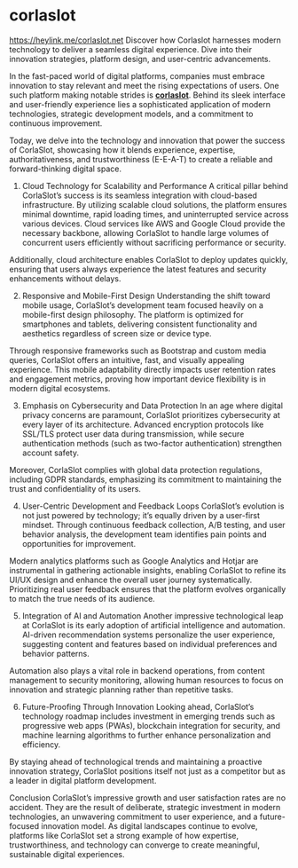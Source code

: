 # corlaslot
https://heylink.me/corlaslot.net Discover how Corlaslot harnesses modern technology to deliver a seamless digital experience. Dive into their innovation strategies, platform design, and user-centric advancements.

In the fast-paced world of digital platforms, companies must embrace innovation to stay relevant and meet the rising expectations of users. One such platform making notable strides is **[corlaslot](https://izmir-escorts.com)**. Behind its sleek interface and user-friendly experience lies a sophisticated application of modern technologies, strategic development models, and a commitment to continuous improvement.

Today, we delve into the technology and innovation that power the success of CorlaSlot, showcasing how it blends experience, expertise, authoritativeness, and trustworthiness (E-E-A-T) to create a reliable and forward-thinking digital space.

1. Cloud Technology for Scalability and Performance
A critical pillar behind CorlaSlot’s success is its seamless integration with cloud-based infrastructure. By utilizing scalable cloud solutions, the platform ensures minimal downtime, rapid loading times, and uninterrupted service across various devices. Cloud services like AWS and Google Cloud provide the necessary backbone, allowing CorlaSlot to handle large volumes of concurrent users efficiently without sacrificing performance or security.

Additionally, cloud architecture enables CorlaSlot to deploy updates quickly, ensuring that users always experience the latest features and security enhancements without delays.

2. Responsive and Mobile-First Design
Understanding the shift toward mobile usage, CorlaSlot’s development team focused heavily on a mobile-first design philosophy. The platform is optimized for smartphones and tablets, delivering consistent functionality and aesthetics regardless of screen size or device type.

Through responsive frameworks such as Bootstrap and custom media queries, CorlaSlot offers an intuitive, fast, and visually appealing experience. This mobile adaptability directly impacts user retention rates and engagement metrics, proving how important device flexibility is in modern digital ecosystems.

3. Emphasis on Cybersecurity and Data Protection
In an age where digital privacy concerns are paramount, CorlaSlot prioritizes cybersecurity at every layer of its architecture. Advanced encryption protocols like SSL/TLS protect user data during transmission, while secure authentication methods (such as two-factor authentication) strengthen account safety.

Moreover, CorlaSlot complies with global data protection regulations, including GDPR standards, emphasizing its commitment to maintaining the trust and confidentiality of its users.

4. User-Centric Development and Feedback Loops
CorlaSlot’s evolution is not just powered by technology; it’s equally driven by a user-first mindset. Through continuous feedback collection, A/B testing, and user behavior analysis, the development team identifies pain points and opportunities for improvement.

Modern analytics platforms such as Google Analytics and Hotjar are instrumental in gathering actionable insights, enabling CorlaSlot to refine its UI/UX design and enhance the overall user journey systematically. Prioritizing real user feedback ensures that the platform evolves organically to match the true needs of its audience.

5. Integration of AI and Automation
Another impressive technological leap at CorlaSlot is its early adoption of artificial intelligence and automation. AI-driven recommendation systems personalize the user experience, suggesting content and features based on individual preferences and behavior patterns.

Automation also plays a vital role in backend operations, from content management to security monitoring, allowing human resources to focus on innovation and strategic planning rather than repetitive tasks.

6. Future-Proofing Through Innovation
Looking ahead, CorlaSlot’s technology roadmap includes investment in emerging trends such as progressive web apps (PWAs), blockchain integration for security, and machine learning algorithms to further enhance personalization and efficiency.

By staying ahead of technological trends and maintaining a proactive innovation strategy, CorlaSlot positions itself not just as a competitor but as a leader in digital platform development.

Conclusion
CorlaSlot’s impressive growth and user satisfaction rates are no accident. They are the result of deliberate, strategic investment in modern technologies, an unwavering commitment to user experience, and a future-focused innovation model. As digital landscapes continue to evolve, platforms like CorlaSlot set a strong example of how expertise, trustworthiness, and technology can converge to create meaningful, sustainable digital experiences.

